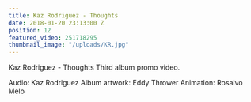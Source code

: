```yaml
---
title: Kaz Rodriguez - Thoughts
date: 2018-01-20 23:13:00 Z
position: 12
featured_video: 251718295
thumbnail_image: "/uploads/KR.jpg"
---
```


Kaz Rodriguez - Thoughts
Third album promo video.
 
Audio: Kaz Rodriguez
Album artwork: Eddy Thrower
Animation: Rosalvo Melo